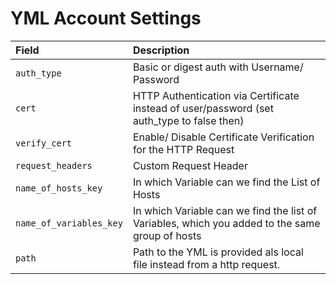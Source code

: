 
# YML Account Settings


| Field                    | Description                                                                                                                                               |
| :----------------------- | :-------------------------------------------------------------------------------------------------------------------------------------------------------- |
| `auth_type`              | Basic or digest auth with Username/ Password                                                                                                              |
| `cert`                   | HTTP Authentication via Certificate instead of user/password (set auth_type to false then)                                                                |
| `verify_cert`            | Enable/ Disable Certificate Verification for the HTTP Request                                                                                             |
| `request_headers`        | Custom Request Header                                                                                                                                     |
| `name_of_hosts_key`       | In which Variable can we find the List of Hosts                                                                                                           |
| `name_of_variables_key`  | In which Variable can we find the list of Variables, which you added to the same group of hosts                                                           |
| `path`                   | Path to the YML is provided als local file instead from a http request.                                                                                   |
